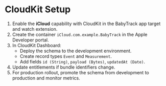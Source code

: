 # CloudKit Setup

1. Enable the **iCloud** capability with CloudKit in the BabyTrack app target and watch extension.
2. Create the container `iCloud.com.example.BabyTrack` in the Apple Developer portal.
3. In CloudKit Dashboard:
   - Deploy the schema to the development environment.
   - Create record types `Event` and `Measurement`.
   - Add fields `id (String)`, `payload (Bytes)`, `updatedAt (Date)`.
4. Update entitlements if bundle identifiers change.
5. For production rollout, promote the schema from development to production and monitor metrics.
